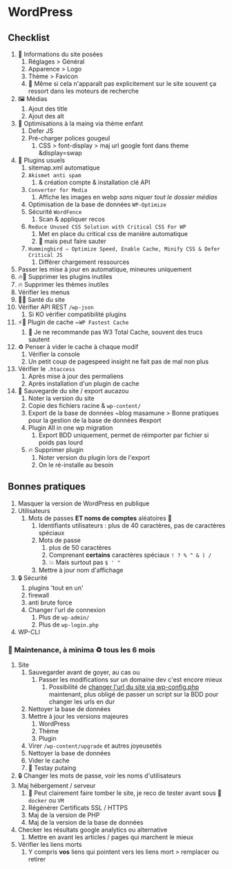 # WordPress

## Checklist

1. 💬 Informations du site posées
   1. Réglages > Général
   2. Apparence > Logo
   3. Thème > Favicon
   4. 🚨 Même si cela n'apparaît pas explicitement sur le site souvent ça ressort dans les moteurs de recherche
2. 🖼️ Médias
   1. Ajout des title
   2. Ajout des alt
3. 💪 Optimisations à la maing via thème enfant
   1. Defer JS
   2. Pré-charger polices gougeul
      1. CSS > font-display > maj url google font dans theme &display=swap
4. 🔌 Plugins usuels
   1. sitemap.xml automatique
   2. `Akismet anti spam`
      1. & création compte & installation clé API
   3. `Converter for Media`
      1. Affiche les images en webp *sans niquer tout le dossier médias*
   4. Optimisation de la base de données `WP-Optimize`
   5. Sécurité `WordFence`
      1. Scan & appliquer recos
   6. `Reduce Unused CSS Solution with Critical CSS For WP`
      1. Met en place du critical css de manière automatique
      2. 🚨 mais peut faire sauter
   7. `Hummingbird – Optimize Speed, Enable Cache, Minify CSS & Defer Critical JS`
      1. Différer chargement ressources
5. Passer les mise à jour en automatique, mineures uniquement
6. 🔥🔌 Supprimer les plugins inutiles
7. 🔥 Supprimer les thèmes inutiles
8. Vérifier les menus
9. 👨‍⚕️ Santé du site
10. Vérifier API REST `/wp-json`
    1. Si KO vérifier compatibilité plugins
11. ⚡️🔌 Plugin de cache ~`WP Fastest Cache`
      1. 🚨 Je ne recommande pas W3 Total Cache, souvent des trucs sautent
12. ♻️ Penser à vider le cache à chaque modif
    1. Vérifier la console
    2. Un petit coup de pagespeed insight ne fait pas de mal non plus
13. Vérifier le `.htaccess`
    1. Après mise à jour des permaliens
    2. Après installation d'un plugin de cache
14. 💾 Sauvegarde du site / export aucazou
    1. Noter la version du site
    2. Copie des fichiers racine & `wp-content/`
    3. Export de la base de données ~blog masamune > Bonne pratiques pour la gestion de la base de données #export
    4. Plugin All in one wp migration
       1. Export BDD uniquement, permet de réimporter par fichier si poids pas lourd
    5. 🔥 Supprimer plugin
       1. Noter version du plugin lors de l'export
       2. On le ré-installe au besoin

## Bonnes pratiques

1. Masquer la version de WordPress en publique
2. Utilisateurs
   1. Mots de passes **ET noms de comptes** aléatoires 🔀
      1. Identifiants utilisateurs : plus de 40 caractères, pas de caractères spéciaux
      2. Mots de passe
         1. plus de 50 caractères
         2. Comprenant **certains** caractères spéciaux `! ? % ^ & ) /`
         3. 💥 Mais surtout pas `$ ' "`
      3. Mettre à jour nom d'affichage
3. 🔒️ Sécurité
   1. plugins 'tout en un'
   2. firewall
   3. anti brute force
   4. Changer l'url de connexion
      1. Plus de `wp-admin/`
      2. Plus de `wp-login.php`
4. WP-CLI

### 🧹 Maintenance, à minima ♻️ tous les 6 mois

1. Site
   1. Sauvegarder avant de goyer, au cas ou
      1. Passer les modifications sur un domaine dev c'est encore mieux
         1. Possibilité de [changer l'url du site via wp-config.php](https://wordpress.org/documentation/article/changing-the-site-url/) maintenant, plus obligé de passer un script sur la BDD pour changer les urls en dur
   2. Nettoyer la base de données
   3. Mettre à jour les versions majeures
      1. WordPress
      2. Thème
      3. Plugin
   4. Virer `/wp-content/upgrade` et autres joyeusetés
   5. Nettoyer la base de données
   6. Vider le cache
   7. 📌 Testay putaing
2. 🔒️ Changer les mots de passe, voir les noms d'utilisateurs
3. Maj hébergement / serveur
   1. 🚨 Peut clairement faire tomber le site, je reco de tester avant sous 🐳 `docker` ou `VM`
   2. Régénérer Certificats SSL / HTTPS
   3. Maj de la version de PHP
   4. Maj de la version de la base de données
4. Checker les résultats google analytics ou alternative
   1. Mettre en avant les articles / pages qui marchent le mieux
5. Vérifier les liens morts
    1. Y compris **vos** liens qui pointent vers les liens mort > remplacer ou retirer

